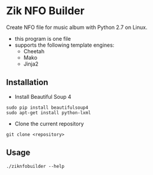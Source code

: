 # Zik NFO Builder

Create NFO file for music album with Python 2.7 on Linux.

* this program is one file
* supports the following template engines:
  * Cheetah
  * Mako
  * Jinja2

## Installation

* Install Beautiful Soup 4

```
sudo pip install beautifulsoup4 
sudo apt-get install python-lxml
```

* Clone the current repository

```
git clone <repository>
```

## Usage

```
./ziknfobuilder --help
```

